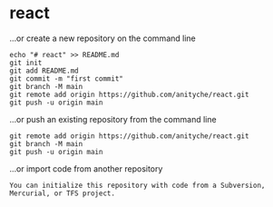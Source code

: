 # react


…or create a new repository on the command line
```
echo "# react" >> README.md
git init
git add README.md
git commit -m "first commit"
git branch -M main
git remote add origin https://github.com/anityche/react.git
git push -u origin main
```

…or push an existing repository from the command line
```
git remote add origin https://github.com/anityche/react.git
git branch -M main
git push -u origin main
```

…or import code from another repository
```
You can initialize this repository with code from a Subversion, Mercurial, or TFS project.
```